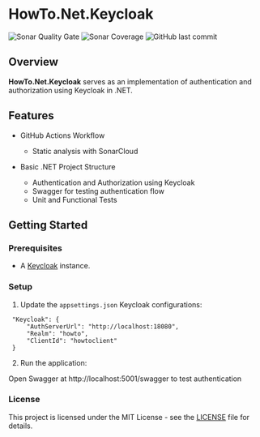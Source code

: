 # HowTo.Net.Keycloak

![Sonar Quality Gate](https://img.shields.io/sonar/quality_gate/gasbrieo_howto-dotnet-keycloak?server=https%3A%2F%2Fsonarcloud.io&style=for-the-badge)
![Sonar Coverage](https://img.shields.io/sonar/coverage/gasbrieo_howto-dotnet-keycloak?server=https%3A%2F%2Fsonarcloud.io&style=for-the-badge)
![GitHub last commit](https://img.shields.io/github/last-commit/gasbrieo/howto-dotnet-keycloak?style=for-the-badge)

## Overview

**HowTo.Net.Keycloak** serves as an implementation of authentication and authorization using Keycloak in .NET.

## Features

- GitHub Actions Workflow

  - Static analysis with SonarCloud

- Basic .NET Project Structure
  - Authentication and Authorization using Keycloak
  - Swagger for testing authentication flow
  - Unit and Functional Tests

## Getting Started

### Prerequisites

- A [Keycloak](https://www.keycloak.org) instance.

### Setup

1. Update the `appsettings.json` Keycloak configurations:

```
 "Keycloak": {
     "AuthServerUrl": "http://localhost:18080",
     "Realm": "howto",
     "ClientId": "howtoclient"
 }
```

2. Run the application:
   
Open Swagger at http://localhost:5001/swagger to test authentication

### License

This project is licensed under the MIT License - see the [LICENSE](LICENSE) file for details.
